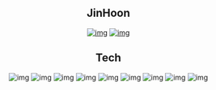 <div align=center>
  
  ## JinHoon
  
  [![img](https://img.shields.io/badge/Blog-181717?style=flat-round&logo=Github&logoColor=white)](https://ouohoon.tistory.com/)
  [![img](https://img.shields.io/badge/Mail-F7DF1E?style=flat-round&logo=Gmail&logoColor=white)](mailto:begreat@kakao.com) 
  
  ## Tech

![img](https://img.shields.io/badge/Java-yellow)
![img](https://img.shields.io/badge/Spring%20Boot-green)
![img](https://img.shields.io/badge/Spring%20Security-yellowgreen)
![img](https://img.shields.io/badge/JPA-orange)
![img](https://img.shields.io/badge/AWS-grey)
![img](https://img.shields.io/badge/Javascript-purple)
![img](https://img.shields.io/badge/Python-blue)
![img](https://img.shields.io/badge/MySQL-white)
![img](https://img.shields.io/badge/Redis-brightgreen)
